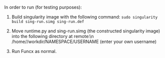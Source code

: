 In order to run (for testing purposes):

1. Build singularity image with the following command:
```sudo singularity build sing-run.simg sing-run.def```

2. Move runtime.py and sing-run.simg (the constructed singularity image) into the following directory at remote:\n
/home/<username>/workdir/NAMESPACE/USERNAME (enter your own username)

3. Run Funcx as normal. 
